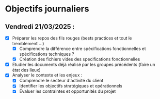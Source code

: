# Objectifs journaliers

## Vendredi 21/03/2025 :


- [X] Préparer les repos des fils rouges (bests practices et tout le tremblement …)
  - [X] Comprendre la différence entre spécifications fonctionnelles et spécifications techniques ?
  - [X] Création des fichiers vides des specifications fonctionnelles
- [X] Etudier les documents déjà réalisé par les groupes précédents (faire un état des lieux)
- [X] Analyser le contexte et les enjeux :
    - [X] Comprendre le secteur d'activité du client
    - [X] Identifier les objectifs stratégiques et opérationnels
    - [X] Évaluer les contraintes et opportunités du projet
